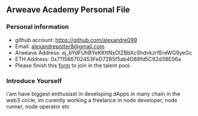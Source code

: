 ## Arweave Academy Personal File

### Personal information

- github account: https://github.com/alexandre099
- Email: alexandrepotter8@gmail.com
- Arweave Address: ej_bYdFUhBYeKKttNxOlZBbXcShdvkzrfEreWG9yeGc
- ETH Address: 0x711566702453FeD72B5f5ab4D88fd5C92d38E06a
- Please finish this [form](https://docs.google.com/forms/d/e/1FAIpQLSfWA5fIIcBgmRppm3jNz5vmf9Mai_QMVil-2pO4r7YKn_Zhtw/viewform?usp=sf_link) to join in the talent pool.

### Introduce Yourself
 i'am have biggest enthusiast in developing dApps in many chain in the web3 circle, im curently working a freelance in node developer, node runner, node operator etc
